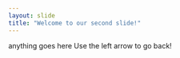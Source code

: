```yaml
---
layout: slide
title: "Welcome to our second slide!"
---
```

anything goes here
Use the left arrow to go back!

